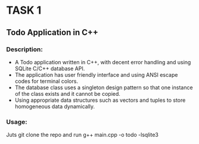 # TASK 1
## Todo Application in C++

### Description:
- A Todo application written in C++, with decent error handling and using SQLite C/C++ database API. 
- The application has user friendly interface and using ANSI escape codes for terminal colors.
- The database class uses a singleton design pattern so that one instance of the class exists and it cannot be copied.
- Using appropriate data structures such as vectors and tuples to store homogeneous  data dynamically.

### Usage:
Juts git clone the repo and run
  g++ main.cpp -o todo -lsqlite3
